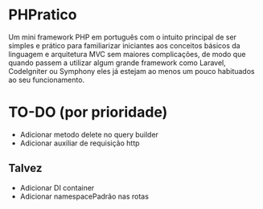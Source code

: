 # PHPratico
Um mini framework PHP em português com o intuito principal de ser simples e prático para familiarizar iniciantes aos conceitos básicos da linguagem e arquitetura MVC sem maiores complicações, de modo que quando passem a utilizar algum grande framework como Laravel, CodeIgniter ou Symphony eles já estejam ao menos um pouco habituados ao seu funcionamento.

# TO-DO (por prioridade)
   - Adicionar metodo delete no query builder
   - Adicionar auxiliar de requisição http

   ## Talvez
   - Adicionar DI container
   - Adicionar namespacePadrão nas rotas

   